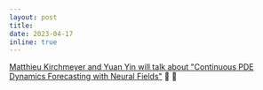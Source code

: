 ```yaml
---
layout: post
title: 
date: 2023-04-17 
inline: true
---
```


[Matthieu Kirchmeyer and Yuan Yin will talk about "Continuous PDE Dynamics Forecasting with Neural Fields"](projects/dino_pde_yin_kirchmeyer/) :dash: :ocean:
